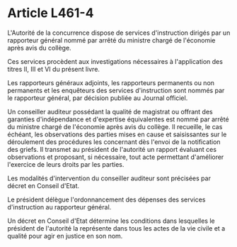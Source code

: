 # Article L461-4

L'Autorité de la concurrence dispose de services d'instruction dirigés par un rapporteur général nommé par arrêté du ministre chargé de l'économie après avis du collège.

Ces services procèdent aux investigations nécessaires à l'application des titres II, III et VI du présent livre.

Les rapporteurs généraux adjoints, les rapporteurs permanents ou non permanents et les enquêteurs des services d'instruction sont nommés par le rapporteur général, par décision publiée au Journal officiel.

Un conseiller auditeur possédant la qualité de magistrat ou offrant des garanties d'indépendance et d'expertise équivalentes est nommé par arrêté du ministre chargé de l'économie après avis du collège. Il recueille, le cas échéant, les observations des parties mises en cause et saisissantes sur le déroulement des procédures les concernant dès l'envoi de la notification des griefs. Il transmet au président de l'autorité un rapport évaluant ces observations et proposant, si nécessaire, tout acte permettant d'améliorer l'exercice de leurs droits par les parties.

Les modalités d'intervention du conseiller auditeur sont précisées par décret en Conseil d'Etat.

Le président délègue l'ordonnancement des dépenses des services d'instruction au rapporteur général.

Un décret en Conseil d'Etat détermine les conditions dans lesquelles le président de l'autorité la représente dans tous les actes de la vie civile et a qualité pour agir en justice en son nom.
